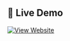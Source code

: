  ## 🚀 Live Demo
[![View Website](https://img.shields.io/badge/Live-Demo-green?style=for-the-badge)](https://Fnu-Dorjee.github.io/my-game/)
